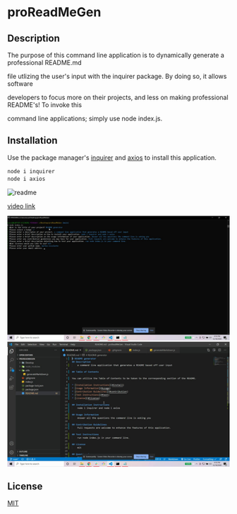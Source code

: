 # proReadMeGen

## Description

The purpose of this command line application is to dynamically generate a professional README.md

file utlizing the user's input with the inquirer package. By doing so, it allows software

developers to focus more on their projects, and less on making professional README's! To invoke this

command line applications; simply use node index.js.

## Installation

Use the package manager's [inquirer](https://www.npmjs.com/package/inquirer) and [axios](https://www.npmjs.com/package/axios) to install this application.

```bash
node i inquirer
node i axios
```

![readme](https://user-images.githubusercontent.com/71291602/101871189-fe435e00-3b37-11eb-9f86-1c4daebb8599.gif)

[video link](https://drive.google.com/file/d/1H__u1tlCO2zFJSqFmaX7oRgCvOBPkJWW/view)

![command](./img/commandline.jpg)
![generate](./img/readmeresult.jpg)

## License

[MIT](https://choosealicense.com/licenses/mit/)
